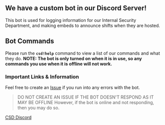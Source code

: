 ## We have a custom bot in our Discord Server!
This bot is used for logging information for our Internal Security Department, and making embeds to announce shifts when they are hosted.

## Bot Commands
Please run the **`csd!help`** command to view a list of our commands and what they do.
**NOTE: The bot is only turned on when it is in use, so any commands you use when it is offline will not work.**

### Important Links & Information
Feel free to create an [Issue](https://github.com/NosadfacesRBLX/csdrblx/issues/5) if you run into any errors with the bot.
> DO NOT CREATE AN ISSUE IF THE BOT DOESN'T RESPOND AS IT MAY BE OFFLINE
> However, if the bot is online and not responding, then you may do so.

[CSD Discord](https://www.campsunnydaysrblx.com/discord)
